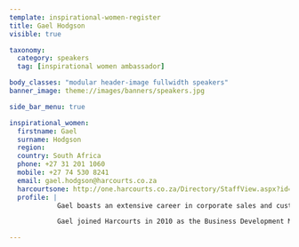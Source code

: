 ```yaml
---
template: inspirational-women-register
title: Gael Hodgson
visible: true

taxonomy:
  category: speakers
  tag: [inspirational women ambassador]

body_classes: "modular header-image fullwidth speakers"
banner_image: theme://images/banners/speakers.jpg

side_bar_menu: true

inspirational_women:
  firstname: Gael
  surname: Hodgson
  region: 
  country: South Africa
  phone: +27 31 201 1060
  mobile: +27 74 530 8241
  email: gael.hodgson@harcourts.co.za
  harcourtsone: http://one.harcourts.co.za/Directory/StaffView.aspx?id=12497
  profile: |
            Gael boasts an extensive career in corporate sales and customer service. She joined one of the biggest real estate players in the industry in 2003 as a sales agent and during her 7 years of selling property she won the title of 'Rookie of the Year' as well as many awards including 'Top Agent Based on Commission', 'Most Income Generated' and 'Most Units Sold'.

            Gael joined Harcourts in 2010 as the Business Development Manager for the KwaZulu-Natal and East London regions where she has been able to combine her previous experience to do what she is most passionate about - growing people and their businesses to their full potential.

---
```

